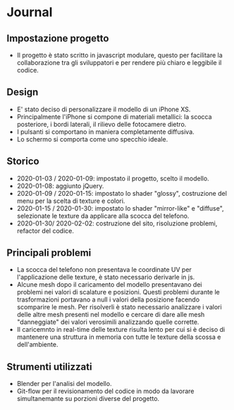 # Journal

## Impostazione progetto
- Il progetto è stato scritto in javascript modulare, questo per facilitare la collaborazione tra gli sviluppatori e per rendere più chiaro e leggibile il codice.

## Design
- E' stato deciso di personalizzare il modello di un iPhone XS.
- Principalmente l'iPhone si compone di materiali metallici: la scocca posteriore, i bordi laterali, il rilievo delle fotocamere dietro.
- I pulsanti si comportano in maniera completamente diffusiva.
- Lo schermo si comporta come uno specchio ideale.

## Storico
- 2020-01-03 / 2020-01-09: impostato il progetto, scelto il modello.
- 2020-01-08: aggiunto jQuery.
- 2020-01-09 / 2020-01-15: impostato lo shader "glossy", costruzione del menu per la scelta di texture e colori.
- 2020-01-15 / 2020-01-30: impostato lo shader "mirror-like" e "diffuse", selezionate le texture da applicare alla scocca del telefono.
- 2020-01-30/ 2020-02-02: costruzione del sito, risoluzione problemi, refactor del codice.

## Principali problemi
- La scocca del telefono non presentava le coordinate UV per l'applicazione delle texture, è stato necessario derivarle in js.
- Alcune mesh dopo il caricamento del modello presentavano dei problemi nei valori di scalature e posizioni. Questi problemi durante le trasformazioni portavano a null i valori della posizione facendo scomparire le mesh. Per risolverli è stato necessario analizzare i valori delle altre mesh presenti nel modello e cercare di dare alle mesh "danneggiate" dei valori verosimili analizzando quelle corrette.
- Il caricemnto in real-time delle texture risulta lento per cui si è deciso di mantenere una struttura in memoria con tutte le texture della scossa e dell'ambiente.

## Strumenti utilizzati
- Blender per l'analisi del modello.
- Git-flow per il revisionamento del codice in modo da lavorare simultanemante su porzioni diverse del progetto.